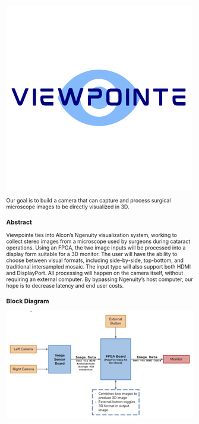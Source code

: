 ![Image](logo.png)

Our goal is to build a camera that can capture and process surgical microscope images to be directly visualized in 3D.
### Abstract
Viewpointe ties into Alcon’s Ngenuity visualization system, working to collect stereo images from a microscope used by surgeons during cataract operations. Using an FPGA, the two image inputs will be processed into a display form suitable for a 3D monitor. The user will have the ability to choose between visual formats, including side-by-side, top-bottom, and traditional intersampled mosaic. The input type will also support both HDMI and DisplayPort. All processing will happen on the camera itself, without requiring an external computer. By bypassing Ngenuity’s host computer, our hope is to decrease latency and end user costs.

### Block Diagram
![Image](blockdiagram.png)
